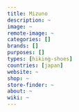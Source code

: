 ```yaml
---
title: Mizuno
description: ~
image: ~
remote-image: ~
categories: []
brands: []
purposes: []
types: [hiking-shoes]
countries: [japan]
website: ~
shop: ~
store-finder: ~
about: ~
wiki: ~
---
```

